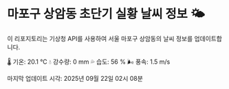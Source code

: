 
# 마포구 상암동 초단기 실황 날씨 정보 🌤️

이 리포지토리는 기상청 API를 사용하여 서울 마포구 상암동의 날씨 정보를 업데이트합니다. 

🌡️ 기온: 20.1 ℃
💧 강수량: 0 mm
💦 습도: 56 %
🌬️ 풍속: 1.5 m/s

마지막 업데이트 시각: 2025년 09월 22일 02시 08분    
